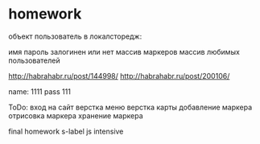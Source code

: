 homework
========
объект пользователь в локалсторедж:

имя
пароль
залогинен или нет
массив маркеров
массив любимых пользователей

http://habrahabr.ru/post/144998/
http://habrahabr.ru/post/200106/

name: 1111
pass 111

ToDo:
вход на сайт
верстка меню
верстка карты
добавление маркера
отрисовка маркера
хранение маркера





final homework s-label js intensive
